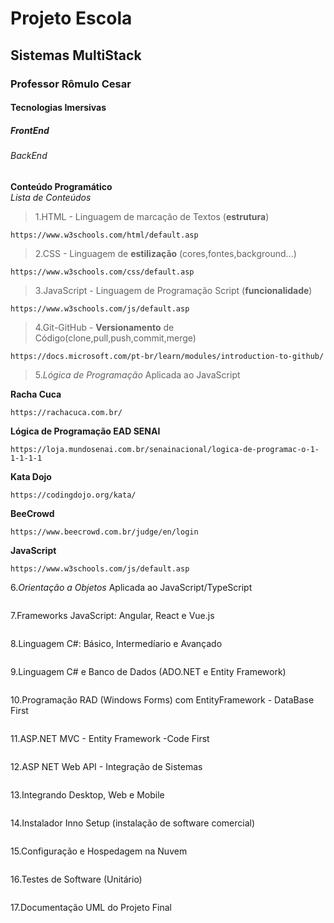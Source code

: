 <h1>Projeto Escola</h1>
<h2> Sistemas MultiStack</h2>
<h3> Professor Rômulo Cesar</h3>
<h4> Tecnologias Imersivas</h4>
<h5> FrontEnd </h5>
<h6> BackEnd</h6>

**Conteúdo Programático**<br>
*Lista de Conteúdos*

>1.HTML - Linguagem de marcação de Textos (**estrutura**) <br> 

```
https://www.w3schools.com/html/default.asp
```

>2.CSS  - Linguagem de **estilização** (cores,fontes,background...) <br>

```
https://www.w3schools.com/css/default.asp
```

>3.JavaScript - Linguagem de Programação Script (**funcionalidade**) <br>

```
https://www.w3schools.com/js/default.asp
```

>4.Git-GitHub - **Versionamento** de Código(clone,pull,push,commit,merge)<br>

```
https://docs.microsoft.com/pt-br/learn/modules/introduction-to-github/
```

>5.*Lógica de Programação* Aplicada ao JavaScript<br>

**Racha Cuca**

```
https://rachacuca.com.br/
```

**Lógica de Programação EAD SENAI**

```
https://loja.mundosenai.com.br/senainacional/logica-de-programac-o-1-1-1-1-1
```

**Kata Dojo**

```
https://codingdojo.org/kata/
```

**BeeCrowd**

```
https://www.beecrowd.com.br/judge/en/login
```

**JavaScript**

```
https://www.w3schools.com/js/default.asp
```

6.*Orientação a Objetos* Aplicada ao JavaScript/TypeScript<br>
```
```
7.Frameworks JavaScript: Angular, React e Vue.js<br>
```
```
8.Linguagem C#: Básico, Intermedíario e Avançado<br>
```
```
9.Linguagem C# e Banco de Dados (ADO.NET e Entity Framework)<br>
```
```
10.Programação RAD (Windows Forms) com EntityFramework - DataBase First<br>
```
```
11.ASP.NET MVC - Entity Framework -Code First<br>
```
```
12.ASP NET Web API - Integração de Sistemas<br>
```
```
13.Integrando Desktop, Web e Mobile<br>
```
```
14.Instalador Inno Setup (instalação de software comercial)<br>
```
```
15.Configuração e Hospedagem na Nuvem<br>
```
```
16.Testes de Software (Unitário)<br>
```
```
17.Documentação UML do Projeto Final<br>
```
```
